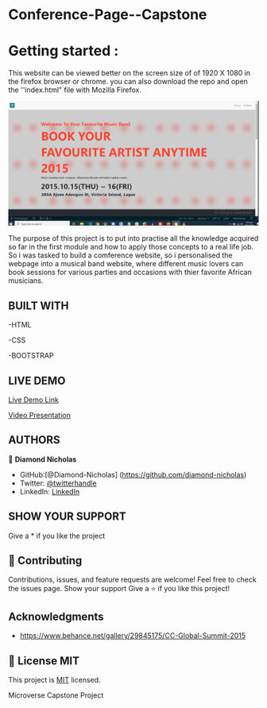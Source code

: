 # Conference-Page--Capstone

# Getting started :
This website can be viewed better on the screen size of of 1920 X 1080 in the firefox browser or chrome.
you can also download the repo and open the ''index.html" file with Mozilla Firefox.

![screenshot](img/Screenshot.png)

The purpose of this project is to put into practise all the knowledge acquired so far in the first module and how to apply those concepts to a real life job. So i was tasked to build a comference website, so i personalised the webpage into a musical band website, where different music lovers can book sessions for various parties and occasions with thier favorite African musicians. 

## BUILT WITH
-HTML

-CSS

-BOOTSTRAP

## LIVE DEMO
[Live Demo Link](https://diamond-nicholas.github.io/Conference-Page--Capstone/)

[Video Presentation](https://www.loom.com/share/188045a4474f45439dcbd6ceec7dd757)

## AUTHORS
👤 **Diamond Nicholas**
- GitHub:[@Diamond-Nicholas] (https://github.com/diamond-nicholas) 
- Twitter: [@twitterhandle](https://twitter.com/diamondnich)
- LinkedIn: [LinkedIn](https://www.linkedin.com/in/diamond-nicholas/)


## SHOW YOUR SUPPORT
Give a \* if you like the project

## 🤝 Contributing
Contributions, issues, and feature requests are welcome!
Feel free to check the issues page. Show your support
Give a ⭐️ if you like this project!

## Acknowledgments
- https://www.behance.net/gallery/29845175/CC-Global-Summit-2015


## 📝 License MIT
This project is [MIT](./LICENSE) licensed.

Microverse Capstone Project